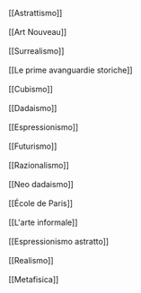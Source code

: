 [[Astrattismo]] <br>
 <br>
[[Art Nouveau]] <br>
 <br>
[[Surrealismo]] <br>
<br>
[[Le prime avanguardie storiche]] <br>
<br>
[[Cubismo]] <br>
<br>
[[Dadaismo]] <br>
 <br>
[[Espressionismo]] <br>
 <br>
[[Futurismo]] <br>
<br>
[[Razionalismo]] <br>
<br>
[[Neo dadaismo]] <br>
<br>
[[École de Paris]] <br>
<br>
[[L'arte informale]] <br>
<br>
[[Espressionismo astratto]] <br>
<br>
[[Realismo]] <br>
<br>
[[Metafisica]] <br>
<br>


